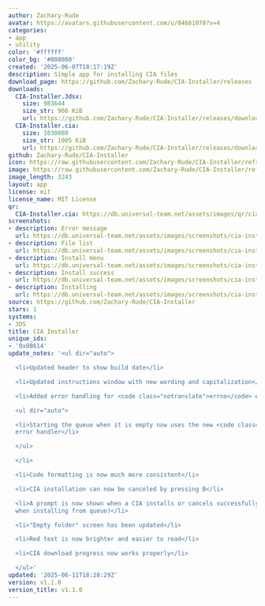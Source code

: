 ```yaml
---
author: Zachary-Rude
avatar: https://avatars.githubusercontent.com/u/84681078?v=4
categories:
- app
- utility
color: '#ffffff'
color_bg: '#808080'
created: '2025-06-07T18:17:19Z'
description: Simple app for installing CIA files
download_page: https://github.com/Zachary-Rude/CIA-Installer/releases
downloads:
  CIA-Installer.3dsx:
    size: 983644
    size_str: 960 KiB
    url: https://github.com/Zachary-Rude/CIA-Installer/releases/download/v1.1.0/CIA-Installer.3dsx
  CIA-Installer.cia:
    size: 1030080
    size_str: 1005 KiB
    url: https://github.com/Zachary-Rude/CIA-Installer/releases/download/v1.1.0/CIA-Installer.cia
github: Zachary-Rude/CIA-Installer
icon: https://raw.githubusercontent.com/Zachary-Rude/CIA-Installer/refs/heads/main/app/icon.png
image: https://raw.githubusercontent.com/Zachary-Rude/CIA-Installer/refs/heads/main/app/banner.png
image_length: 3243
layout: app
license: mit
license_name: MIT License
qr:
  CIA-Installer.cia: https://db.universal-team.net/assets/images/qr/cia-installer-cia.png
screenshots:
- description: Error message
  url: https://db.universal-team.net/assets/images/screenshots/cia-installer/error-message.png
- description: File list
  url: https://db.universal-team.net/assets/images/screenshots/cia-installer/file-list.png
- description: Install menu
  url: https://db.universal-team.net/assets/images/screenshots/cia-installer/install-menu.png
- description: Install success
  url: https://db.universal-team.net/assets/images/screenshots/cia-installer/install-success.png
- description: Installing
  url: https://db.universal-team.net/assets/images/screenshots/cia-installer/installing.png
source: https://github.com/Zachary-Rude/CIA-Installer
stars: 1
systems:
- 3DS
title: CIA Installer
unique_ids:
- '0x8B614'
update_notes: '<ul dir="auto">

  <li>Updated header to show build date</li>

  <li>Updated instructions window with new wording and capitalization</li>

  <li>Added error handling for <code class="notranslate">errno</code> errors

  <ul dir="auto">

  <li>Starting the queue when it is empty now uses the new <code class="notranslate">errno</code>
  error handler</li>

  </ul>

  </li>

  <li>Code formatting is now much more consistent</li>

  <li>CIA installation can now be canceled by pressing B</li>

  <li>A prompt is now shown when a CIA installs or cancels successfully (not shown
  when installing from queue)</li>

  <li>"Empty folder" screen has been updated</li>

  <li>Red text is now brighter and easier to read</li>

  <li>CIA download progress now works properly</li>

  </ul>'
updated: '2025-06-11T18:28:29Z'
version: v1.1.0
version_title: v1.1.0
---
```

